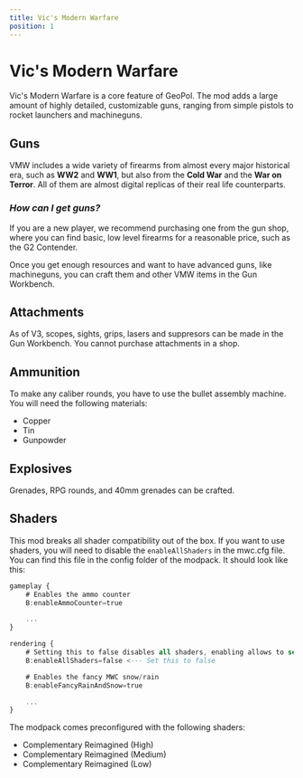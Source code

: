 ```yaml
---
title: Vic's Modern Warfare
position: 1
---
```


# Vic's Modern Warfare
Vic's Modern Warfare is a core feature of GeoPol. The mod adds a large amount of highly detailed, customizable guns, ranging from simple pistols to rocket launchers and machineguns.
## Guns
VMW includes a wide variety of firearms from almost every major historical era, such as **WW2** and **WW1**, but also from the **Cold War** and the **War on Terror**. All of them are almost digital replicas of their real life counterparts.

### *How can I get guns?*
If you are a new player, we recommend purchasing one from the gun shop, where you can find basic, low level firearms for a reasonable price, such as the G2 Contender.

Once you get enough resources and want to have advanced guns, like machineguns, you can craft them and other VMW items in the Gun Workbench. 

## Attachments
As of V3, scopes, sights, grips, lasers and suppresors can be made in the Gun Workbench. You cannot purchase attachments in a shop.

## Ammunition
To make any caliber rounds, you have to use the bullet assembly machine. You will need the following materials:

- Copper
- Tin
- Gunpowder

## Explosives
Grenades, RPG rounds, and 40mm grenades can be crafted.

## Shaders

This mod breaks all shader compatibility out of the box. If you want to use shaders, you will need to disable the `enableAllShaders` in the mwc.cfg file. You can find this file in the config folder of the modpack. It should look like this:

```a title="/config/mwc.cfg"
gameplay {
    # Enables the ammo counter
    B:enableAmmoCounter=true

    ...
}

rendering {
    # Setting this to false disables all shaders, enabling allows to select which shaders are used.
    B:enableAllShaders=false <--- Set this to false

    # Enables the fancy MWC snow/rain
    B:enableFancyRainAndSnow=true

    ...
}
```

The modpack comes preconfigured with the following shaders:
- Complementary Reimagined (High)
- Complementary Reimagined (Medium)
- Complementary Reimagined (Low)